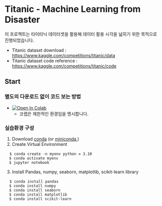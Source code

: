 # Titanic - Machine Learning from Disaster

이 프로젝트는 타이타닉 데이터셋을 활용해 데이터 활용 시각을 넓히기 위한 목적으로 진행되었습니다. 
* Titanic dataset download : https://www.kaggle.com/competitions/titanic/data
* Titanic dataset code reference : https://www.kaggle.com/competitions/titanic/code

## Start
### 별도의 다운로드 없이 코드 보는 방법
* <a href ="https://colab.research.google.com/drive/1gIgRv0L5zQU6THaDzslttTUfQsRA9_6E?usp=sharing"> <img src="https://colab.research.google.com/assets/colab-badge.svg" alt="Open In Colab"/> </a>
  - 코랩은 제한적인 환경임을 명시합니다.

### 실습환경 구성
1. Download <a href="https://www.anaconda.com/download">conda</a> (or <a href="https://docs.conda.io/projects/miniconda/en/latest/index.html">miniconda </a>)
2. Create Virtual Environment
<pre> <code> $ conda create -n myenv python = 3.10
  $ conda activate myenv 
  $ jupyter notebook</code></pre>
  
3. Install Pandas, numpy, seaborn, matplotlib, scikit-learn library
<pre> <code> $ conda install pandas
  $ conda install numpy
  $ conda install seaborn
  $ conda install matplotlib
  $ conda install scikit-learn </code></pre>

